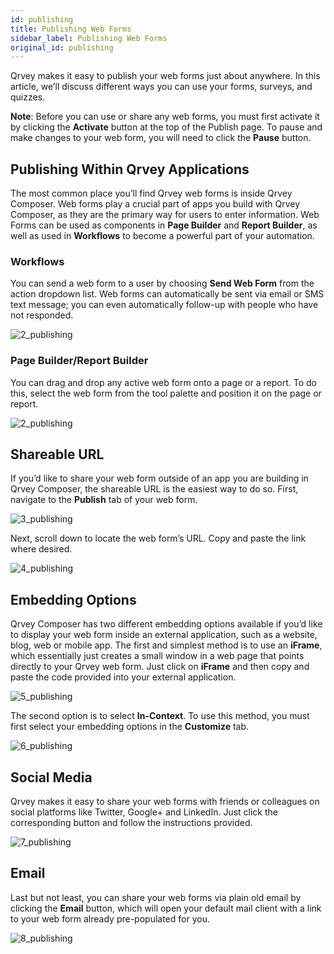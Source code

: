 ```yaml
---
id: publishing
title: Publishing Web Forms
sidebar_label: Publishing Web Forms
original_id: publishing
---
```

<div style={{textAlign: "justify"}}>

Qrvey makes it easy to publish your web forms just about anywhere. In this article, we’ll discuss different ways you can use your forms, surveys, and quizzes.  

**Note**: Before you can use or share any web forms, you must first activate it by clicking the **Activate** button at the top of the Publish page. To pause and make changes to your web form, you will need to click the **Pause** button.

## Publishing Within Qrvey Applications

The most common place you’ll find Qrvey web forms is inside Qrvey Composer.  Web forms play a crucial part of apps you build with Qrvey Composer, as they are the primary way for users to enter information.  Web Forms can be used as components in **Page Builder** and **Report Builder**, as well as used in **Workflows** to become a powerful part of your automation.

### Workflows

You can send a web form to a user by choosing **Send Web Form** from the action dropdown list. Web forms can automatically be sent via email or SMS text message; you can even automatically follow-up with people who have not responded.

![2_publishing](https://s3.amazonaws.com/cdn.qrvey.com/documentation_assets/ui-docs/web-forms/3.4.1.4_publishing/1_publishing.png#thumbnail-80)

### Page Builder/Report Builder

You can drag and drop any active web form onto a page or a report. To do this, select the web form from the tool palette and position it on the page or report.

![2_publishing](https://s3.amazonaws.com/cdn.qrvey.com/documentation_assets/ui-docs/web-forms/3.4.1.4_publishing/2_publishing.png#thumbnail-60)

## Shareable URL

If you’d like to share your web form outside of an app you are building in Qrvey Composer, the shareable URL is the easiest way to do so. First, navigate to the **Publish** tab of your web form.

![3_publishing](https://s3.amazonaws.com/cdn.qrvey.com/documentation_assets/ui-docs/web-forms/3.4.1.4_publishing/3_publishing.png#thumbnail-80)

Next, scroll down to locate the web form’s URL. Copy and paste the link where desired.

![4_publishing](https://s3.amazonaws.com/cdn.qrvey.com/documentation_assets/ui-docs/web-forms/3.4.1.4_publishing/4_publishing.png#thumbnail)

## Embedding Options

Qrvey Composer has two different embedding options available if you’d like to display your web form inside an external application, such as a website, blog, web or mobile app. The first and simplest method is to use an **iFrame**, which essentially just creates a small window in a web page that points directly to your Qrvey web form. Just click on **iFrame** and then copy and paste the code provided into your external application.

![5_publishing](https://s3.amazonaws.com/cdn.qrvey.com/documentation_assets/ui-docs/web-forms/3.4.1.4_publishing/5_publishing.png#thumbnail)

The second option is to select **In-Context**. To use this method, you must first select your embedding options in the **Customize** tab. 

![6_publishing](https://s3.amazonaws.com/cdn.qrvey.com/documentation_assets/ui-docs/web-forms/3.4.1.4_publishing/6_publishing.png#thumbnail)

## Social Media

Qrvey makes it easy to share your web forms with friends or colleagues on social platforms like Twitter, Google+ and LinkedIn. Just click the corresponding button and follow the instructions provided.

![7_publishing](https://s3.amazonaws.com/cdn.qrvey.com/documentation_assets/ui-docs/web-forms/3.4.1.4_publishing/7_publishing.png#thumbnail-60)

## Email

Last but not least, you can share your web forms via plain old email by clicking the **Email** button, which will open your default mail client with a link to your web form already pre-populated for you.

![8_publishing](https://s3.amazonaws.com/cdn.qrvey.com/documentation_assets/ui-docs/web-forms/3.4.1.4_publishing/8_publishing.png#thumbnail-20)
</div>